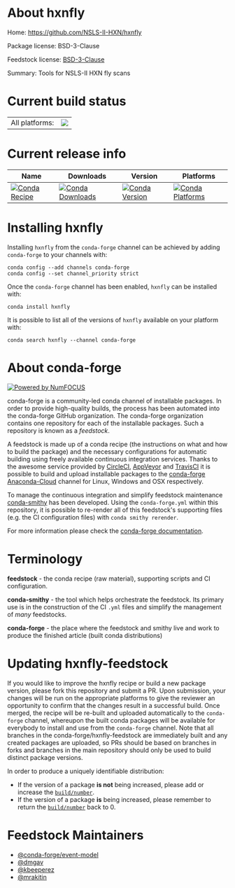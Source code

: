 About hxnfly
============

Home: https://github.com/NSLS-II-HXN/hxnfly

Package license: BSD-3-Clause

Feedstock license: [BSD-3-Clause](https://github.com/conda-forge/hxnfly-feedstock/blob/master/LICENSE.txt)

Summary: Tools for NSLS-II HXN fly scans

Current build status
====================


<table><tr><td>All platforms:</td>
    <td>
      <a href="https://dev.azure.com/conda-forge/feedstock-builds/_build/latest?definitionId=13566&branchName=master">
        <img src="https://dev.azure.com/conda-forge/feedstock-builds/_apis/build/status/hxnfly-feedstock?branchName=master">
      </a>
    </td>
  </tr>
</table>

Current release info
====================

| Name | Downloads | Version | Platforms |
| --- | --- | --- | --- |
| [![Conda Recipe](https://img.shields.io/badge/recipe-hxnfly-green.svg)](https://anaconda.org/conda-forge/hxnfly) | [![Conda Downloads](https://img.shields.io/conda/dn/conda-forge/hxnfly.svg)](https://anaconda.org/conda-forge/hxnfly) | [![Conda Version](https://img.shields.io/conda/vn/conda-forge/hxnfly.svg)](https://anaconda.org/conda-forge/hxnfly) | [![Conda Platforms](https://img.shields.io/conda/pn/conda-forge/hxnfly.svg)](https://anaconda.org/conda-forge/hxnfly) |

Installing hxnfly
=================

Installing `hxnfly` from the `conda-forge` channel can be achieved by adding `conda-forge` to your channels with:

```
conda config --add channels conda-forge
conda config --set channel_priority strict
```

Once the `conda-forge` channel has been enabled, `hxnfly` can be installed with:

```
conda install hxnfly
```

It is possible to list all of the versions of `hxnfly` available on your platform with:

```
conda search hxnfly --channel conda-forge
```


About conda-forge
=================

[![Powered by NumFOCUS](https://img.shields.io/badge/powered%20by-NumFOCUS-orange.svg?style=flat&colorA=E1523D&colorB=007D8A)](http://numfocus.org)

conda-forge is a community-led conda channel of installable packages.
In order to provide high-quality builds, the process has been automated into the
conda-forge GitHub organization. The conda-forge organization contains one repository
for each of the installable packages. Such a repository is known as a *feedstock*.

A feedstock is made up of a conda recipe (the instructions on what and how to build
the package) and the necessary configurations for automatic building using freely
available continuous integration services. Thanks to the awesome service provided by
[CircleCI](https://circleci.com/), [AppVeyor](https://www.appveyor.com/)
and [TravisCI](https://travis-ci.com/) it is possible to build and upload installable
packages to the [conda-forge](https://anaconda.org/conda-forge)
[Anaconda-Cloud](https://anaconda.org/) channel for Linux, Windows and OSX respectively.

To manage the continuous integration and simplify feedstock maintenance
[conda-smithy](https://github.com/conda-forge/conda-smithy) has been developed.
Using the ``conda-forge.yml`` within this repository, it is possible to re-render all of
this feedstock's supporting files (e.g. the CI configuration files) with ``conda smithy rerender``.

For more information please check the [conda-forge documentation](https://conda-forge.org/docs/).

Terminology
===========

**feedstock** - the conda recipe (raw material), supporting scripts and CI configuration.

**conda-smithy** - the tool which helps orchestrate the feedstock.
                   Its primary use is in the construction of the CI ``.yml`` files
                   and simplify the management of *many* feedstocks.

**conda-forge** - the place where the feedstock and smithy live and work to
                  produce the finished article (built conda distributions)


Updating hxnfly-feedstock
=========================

If you would like to improve the hxnfly recipe or build a new
package version, please fork this repository and submit a PR. Upon submission,
your changes will be run on the appropriate platforms to give the reviewer an
opportunity to confirm that the changes result in a successful build. Once
merged, the recipe will be re-built and uploaded automatically to the
`conda-forge` channel, whereupon the built conda packages will be available for
everybody to install and use from the `conda-forge` channel.
Note that all branches in the conda-forge/hxnfly-feedstock are
immediately built and any created packages are uploaded, so PRs should be based
on branches in forks and branches in the main repository should only be used to
build distinct package versions.

In order to produce a uniquely identifiable distribution:
 * If the version of a package **is not** being increased, please add or increase
   the [``build/number``](https://docs.conda.io/projects/conda-build/en/latest/resources/define-metadata.html#build-number-and-string).
 * If the version of a package **is** being increased, please remember to return
   the [``build/number``](https://docs.conda.io/projects/conda-build/en/latest/resources/define-metadata.html#build-number-and-string)
   back to 0.

Feedstock Maintainers
=====================

* [@conda-forge/event-model](https://github.com/conda-forge/event-model/)
* [@dmgav](https://github.com/dmgav/)
* [@kbeeperez](https://github.com/kbeeperez/)
* [@mrakitin](https://github.com/mrakitin/)

